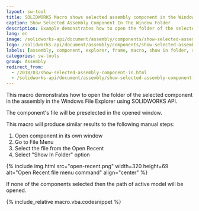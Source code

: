 ```yaml
---
layout: sw-tool
title: SOLIDWORKS Macro shows selected assembly component in the Window folder
caption: Show Selected Assembly Component In The Window Folder
description: Example demonstrates how to open the folder of the selected component in the assembly in the Windows File Explorer
lang: en
image: /solidworks-api/document/assembly/components/show-selected-assembly-component-window-folder/windows-folder-selected-component.png
logo: /solidworks-api/document/assembly/components/show-selected-assembly-component-window-folder/windows-folder-selected-component.svg
labels: [assembly, component, explorer, frame, macro, show in folder, solidworks, solidworks api, utility, vba]
categories: sw-tools
group: Assembly
redirect_from:
  - /2018/03/show-selected-assembly-component-in.html
  - /solidworks-api/document/assembly/show-selected-assembly-component-window-folder
---
```

This macro demonstrates how to open the folder of the selected component in the assembly in the Windows File Explorer using SOLIDWORKS API.

The component's file will be preselected in the opened window.

This macro will produce similar results to the following manual steps:

1. Open component in its own window
1. Go to File Menu
1. Select the file from the Open Recent
1. Select "Show In Folder" option

{% include img.html src="open-recent.png" width=320 height=69 alt="Open Recent file menu command" align="center" %}

If none of the components selected then the path of active model will be opened.

{% include_relative macro.vba.codesnippet %}
